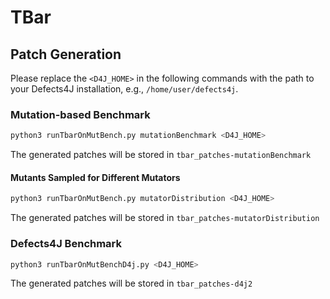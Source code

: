 # TBar

## Patch Generation

Please replace the `<D4J_HOME>` in the following commands with the path to your Defects4J installation, e.g., `/home/user/defects4j`.

### Mutation-based Benchmark

```python
python3 runTbarOnMutBench.py mutationBenchmark <D4J_HOME>
```
The generated patches will be stored in `tbar_patches-mutationBenchmark`

#### Mutants Sampled for Different Mutators

```python
python3 runTbarOnMutBench.py mutatorDistribution <D4J_HOME>
```
The generated patches will be stored in `tbar_patches-mutatorDistribution`

### Defects4J Benchmark

```python
python3 runTbarOnMutBenchD4j.py <D4J_HOME>
```
The generated patches will be stored in `tbar_patches-d4j2`